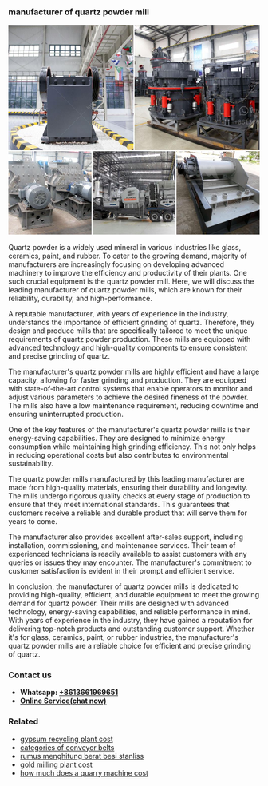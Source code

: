 <h3>manufacturer of quartz powder mill</h3><img src='1706773378.jpg' alt=''><p>Quartz powder is a widely used mineral in various industries like glass, ceramics, paint, and rubber. To cater to the growing demand, majority of manufacturers are increasingly focusing on developing advanced machinery to improve the efficiency and productivity of their plants. One such crucial equipment is the quartz powder mill. Here, we will discuss the leading manufacturer of quartz powder mills, which are known for their reliability, durability, and high-performance.</p><p>A reputable manufacturer, with years of experience in the industry, understands the importance of efficient grinding of quartz. Therefore, they design and produce mills that are specifically tailored to meet the unique requirements of quartz powder production. These mills are equipped with advanced technology and high-quality components to ensure consistent and precise grinding of quartz.</p><p>The manufacturer's quartz powder mills are highly efficient and have a large capacity, allowing for faster grinding and production. They are equipped with state-of-the-art control systems that enable operators to monitor and adjust various parameters to achieve the desired fineness of the powder. The mills also have a low maintenance requirement, reducing downtime and ensuring uninterrupted production.</p><p>One of the key features of the manufacturer's quartz powder mills is their energy-saving capabilities. They are designed to minimize energy consumption while maintaining high grinding efficiency. This not only helps in reducing operational costs but also contributes to environmental sustainability.</p><p>The quartz powder mills manufactured by this leading manufacturer are made from high-quality materials, ensuring their durability and longevity. The mills undergo rigorous quality checks at every stage of production to ensure that they meet international standards. This guarantees that customers receive a reliable and durable product that will serve them for years to come.</p><p>The manufacturer also provides excellent after-sales support, including installation, commissioning, and maintenance services. Their team of experienced technicians is readily available to assist customers with any queries or issues they may encounter. The manufacturer's commitment to customer satisfaction is evident in their prompt and efficient service.</p><p>In conclusion, the manufacturer of quartz powder mills is dedicated to providing high-quality, efficient, and durable equipment to meet the growing demand for quartz powder. Their mills are designed with advanced technology, energy-saving capabilities, and reliable performance in mind. With years of experience in the industry, they have gained a reputation for delivering top-notch products and outstanding customer support. Whether it's for glass, ceramics, paint, or rubber industries, the manufacturer's quartz powder mills are a reliable choice for efficient and precise grinding of quartz.</p><h3>Contact us</h3><ul><li><strong>Whatsapp:&nbsp;<a href="https://wa.me/8613661969651">+8613661969651</a></strong></li><li><a href="https://swt.shibang-china.com/?git&amp;zhl&amp;manufacturer of quartz powder mill"><strong>Online Service(chat now)</strong></a></li></ul><h3>Related</h3><ul><li><a href='gypsum recycling plant cost.md'>gypsum recycling plant cost</a></li><li><a href='categories of conveyor belts.md'>categories of conveyor belts</a></li><li><a href='rumus menghitung berat besi stanliss.md'>rumus menghitung berat besi stanliss</a></li><li><a href='gold milling plant cost.md'>gold milling plant cost</a></li><li><a href='how much does a quarry machine cost.md'>how much does a quarry machine cost</a></li></ul>